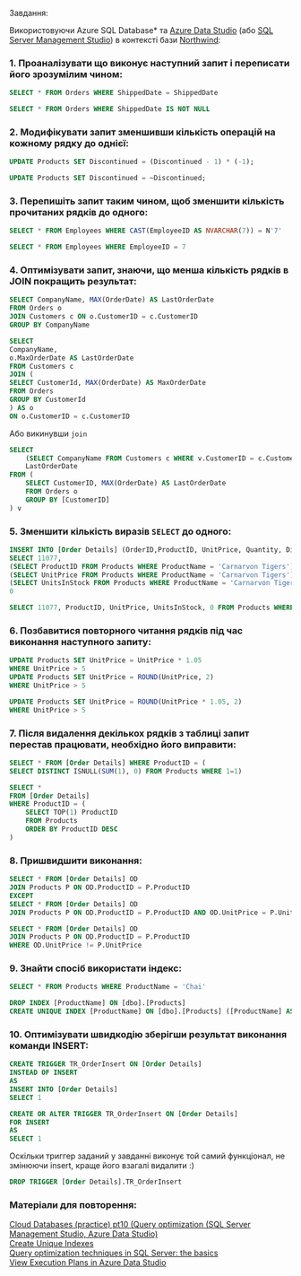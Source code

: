 Завдання:

Використовуючи Azure SQL Database* та [Azure Data Studio](https://docs.microsoft.com/en-us/sql/azure-data-studio/download-azure-data-studio?view=sql-server-ver15) (або [SQL Server Management Studio](https://docs.microsoft.com/en-us/sql/ssms/download-sql-server-management-studio-ssms?view=sql-server-ver15)) в контексті бази [Northwind](https://github.com/conwid/awesome-northwind):
### 1.	Проаналізувати що виконує наступний запит і переписати його зрозумілим чином:
```sql
SELECT * FROM Orders WHERE ShippedDate = ShippedDate
```
```sql
SELECT * FROM Orders WHERE ShippedDate IS NOT NULL
```

### 2.	Модифікувати запит зменшивши кількість операцій на кожному рядку до однієї:
```sql
UPDATE Products SET Discontinued = (Discontinued - 1) * (-1);
```
```sql
UPDATE Products SET Discontinued = ~Discontinued;
```
### 3.	Перепишіть запит таким чином, щоб зменшити кількість прочитаних рядків до одного:
```sql
SELECT * FROM Employees WHERE CAST(EmployeeID AS NVARCHAR(7)) = N'7'
```
```sql
SELECT * FROM Employees WHERE EmployeeID = 7
```
### 4.	Оптимізувати запит, знаючи, що менша кількість рядків в JOIN покращить результат:
```sql
SELECT CompanyName, MAX(OrderDate) AS LastOrderDate
FROM Orders o 
JOIN Customers c ON o.CustomerID = c.CustomerID
GROUP BY CompanyName
```
```sql
SELECT 
CompanyName, 
o.MaxOrderDate AS LastOrderDate
FROM Customers c
JOIN (
SELECT CustomerId, MAX(OrderDate) AS MaxOrderDate 
FROM Orders 
GROUP BY CustomerId
) AS o 
ON o.CustomerID = c.CustomerID
```
Або викинувши `join`
```sql
SELECT 
	(SELECT CompanyName FROM Customers c WHERE v.CustomerID = c.CustomerID) AS CompanyName,
	LastOrderDate
FROM (
	SELECT CustomerID, MAX(OrderDate) AS LastOrderDate
	FROM Orders o
	GROUP BY [CustomerID]
) v
```
### 5.	Зменшити кількість виразів `SELECT` до одного:
```sql
INSERT INTO [Order Details] (OrderID,ProductID, UnitPrice, Quantity, Discount)
SELECT 11077,
(SELECT ProductID FROM Products WHERE ProductName = 'Carnarvon Tigers'), 
(SELECT UnitPrice FROM Products WHERE ProductName = 'Carnarvon Tigers'),
(SELECT UnitsInStock FROM Products WHERE ProductName = 'Carnarvon Tigers'),
0
```
```sql
SELECT 11077, ProductID, UnitPrice, UnitsInStock, 0 FROM Products WHERE ProductName = 'Carnarvon Tigers'
```

### 6.	Позбавитися повторного читання рядків під час виконання наступного запиту:
```sql
UPDATE Products SET UnitPrice = UnitPrice * 1.05
WHERE UnitPrice > 5
UPDATE Products SET UnitPrice = ROUND(UnitPrice, 2) 
WHERE UnitPrice > 5
```
```sql
UPDATE Products SET UnitPrice = ROUND(UnitPrice * 1.05, 2) 
WHERE UnitPrice > 5
```
### 7.	Після видалення декількох рядків з таблиці запит перестав працювати, необхідно його виправити:
```sql
SELECT * FROM [Order Details] WHERE ProductID = (
SELECT DISTINCT ISNULL(SUM(1), 0) FROM Products WHERE 1=1)
```
```sql
SELECT * 
FROM [Order Details]
WHERE ProductID = (
	SELECT TOP(1) ProductID
	FROM Products
	ORDER BY ProductID DESC
)
```

### 8.	Пришвидшити виконання:
```sql
SELECT * FROM [Order Details] OD
JOIN Products P ON OD.ProductID = P.ProductID
EXCEPT
SELECT * FROM [Order Details] OD
JOIN Products P ON OD.ProductID = P.ProductID AND OD.UnitPrice = P.UnitPrice
```
```sql
SELECT * FROM [Order Details] OD
JOIN Products P ON OD.ProductID = P.ProductID
WHERE OD.UnitPrice != P.UnitPrice
```
### 9.	Знайти спосіб використати індекс:
```sql
SELECT * FROM Products WHERE ProductName = 'Chai'
```
```sql
DROP INDEX [ProductName] ON [dbo].[Products]
CREATE UNIQUE INDEX [ProductName] ON [dbo].[Products] ([ProductName] ASC);
```
### 10.	Оптимізувати швидкодію зберігши результат виконання команди INSERT:
```sql
CREATE TRIGGER TR_OrderInsert ON [Order Details]
INSTEAD OF INSERT
AS
INSERT INTO [Order Details]
SELECT 1
```
```sql
CREATE OR ALTER TRIGGER TR_OrderInsert ON [Order Details]
FOR INSERT
AS
SELECT 1
```
Оскільки триггер заданий у завданні виконує той самий функціонал, не змінюючи insert, краще його взагалі видалити :)
```sql
DROP TRIGGER [Order Details].TR_OrderInsert
```

### Матеріали для повторення:
[Cloud Databases (practice) pt10 (Query optimization (SQL Server Management Studio, Azure Data Studio)](https://www.youtube.com/watch?app=desktop&v=LxYOM3lhazY&feature=youtu.be)  
[Create Unique Indexes](https://docs.microsoft.com/en-us/sql/relational-databases/indexes/create-unique-indexes?view=sql-server-ver15)  
[Query optimization techniques in SQL Server: the basics](https://www.sqlshack.com/query-optimization-techniques-in-sql-server-the-basics/)  
[View Execution Plans in Azure Data Studio](https://www.sqlshack.com/view-execution-plans-in-azure-data-studio/)  

